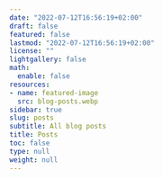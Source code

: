 ```yaml
---
date: "2022-07-12T16:56:19+02:00"
draft: false
featured: false
lastmod: "2022-07-12T16:56:19+02:00"
license: ""
lightgallery: false
math:
  enable: false
resources:
- name: featured-image
  src: blog-posts.webp
sidebar: true
slug: posts
subtitle: All blog posts
title: Posts
toc: false
type: null
weight: null
---
```

